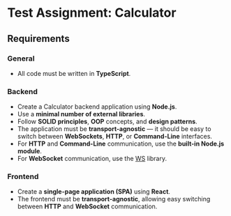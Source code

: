# Test Assignment: Calculator

## Requirements

### General
- All code must be written in **TypeScript**.

### Backend
- Create a Calculator backend application using **Node.js**.
- Use a **minimal number of external libraries**.
- Follow **SOLID principles**, **OOP** concepts, and **design patterns**.
- The application must be **transport-agnostic** — it should be easy to switch between **WebSockets**, **HTTP**, or **Command-Line** interfaces.
- For **HTTP** and **Command-Line** communication, use the **built-in Node.js module**.
- For **WebSocket** communication, use the [WS](https://www.npmjs.com/package/ws) library.

### Frontend
- Create a **single-page application (SPA)** using **React**.
- The frontend must be **transport-agnostic**, allowing easy switching between **HTTP** and **WebSocket** communication.
